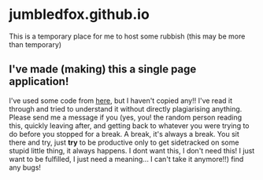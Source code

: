 # jumbledfox.github.io
This is a temporary place for me to host some rubbish
(this may be more than temporary)

## I've made (making) this a single page application!
I've used some code from [here](https://github.com/rafgraph/spa-github-pages), but I haven't copied any!! I've read it through and tried to understand it without directly plagiarising anything. Please send me a message if you (yes, you! the random person reading this, quickly leaving after, and getting back to whatever you were trying to do before you stopped for a break. A break, it's always a break. You sit there and try, just **try** to be productive only to get sidetracked on some stupid little thing, it always happens. I dont want this, I don't need this! I just want to be fulfilled, I just need a meaning... I can't take it anymore!!) find any bugs! 